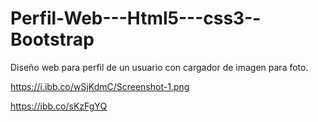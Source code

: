 # Perfil-Web---Html5---css3--Bootstrap

Diseño web para perfil de un usuario con cargador de imagen para foto.

https://i.ibb.co/wSjKdmC/Screenshot-1.png

https://ibb.co/sKzFgYQ

